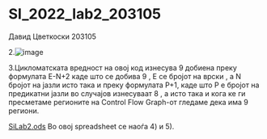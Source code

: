 # SI_2022_lab2_203105

Давид Цветкоски 203105

2.![image](https://user-images.githubusercontent.com/100229314/171870266-3919f384-4e30-4fdd-a42b-0d57ec099693.png)

3.Цикломатската вредност на овој код изнесува 9 добиена преку формулата E-N+2 каде што се добива 9 , E се бројот на врски , а N бројот на јазли
исто така и преку формулата P+1, каде што P е бројот на предикатни јазли во случајов изнесуваат 8 , а исто така и кога ке ги пресметаме 
регионите на Control Flow Graph-от гледаме дека има 9 региони.

[SiLab2.ods](https://github.com/Cvetkoskid/SI_2022_lab2_203105/files/8832908/SiLab2.ods)
Во овој spreadsheet се наоѓа 4) и 5).

